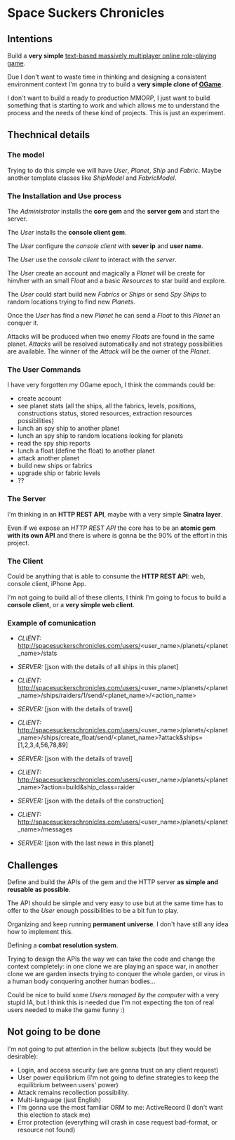 # Space Suckers Chronicles

## Intentions

Build a **very simple** [text-based massively multiplayer online role-playing game](http://en.wikipedia.org/wiki/List_of_text-based_MMORPGs).

Due I don't want to waste time in thinking and designing a consistent environment context I'm gonna try to build a **very simple clone of [OGame](http://en.wikipedia.org/wiki/OGame)**.

I don't want to build a ready to production MMORP, I just want to build something that is starting to work and which allows me to understand the process and the needs of these kind of projects. This is just an experiment.


## Thechnical details

### The model

Trying to do this simple we will have _User_, _Planet_, _Ship_ and _Fabric_. Maybe another template classes like _ShipModel_ and _FabricModel_.


### The Installation and Use process 

The _Administrator_ installs the **core gem** and the **server gem** and start the server.

The _User_ installs the **console client gem**.

The _User_ configure the _console client_ with **sever ip** and **user name**.

The _User_ use the _console client_ to interact with the _server_.

The _User_ create an account and magically a _Planet_ will be create for him/her with an small _Float_ and a basic _Resources_ to star build and explore.

The _User_ could start build new _Fabrics_ or _Ships_ or send _Spy Ships_ to random locations trying to find new _Planets_.

Once the _User_ has find a new _Planet_ he can send a _Float_ to this _Planet_ an conquer it.
 
Attacks will be produced when two enemy _Floats_ are found in the same planet. _Attacks_ will be resolved automatically and not strategy possibilities are available. The winner of the _Attack_ will be the owner of the _Planet_.

### The User Commands

I have very forgotten my OGame epoch, I think the commands could be:

* create account
* see planet stats (all the ships, all the fabrics, levels, positions, constructions status, stored resources, extraction resources possibilities)
* lunch an spy ship to another planet
* lunch an spy ship to random locations looking for planets
* read the spy ship reports
* lunch a float (define the float) to another planet
* attack another planet
* build new ships or fabrics
* upgrade ship or fabric levels
* ??


### The Server

I'm thinking in an **HTTP REST API**, maybe with a very simple **Sinatra layer**.

Even if we expose an _HTTP REST API_ the core has to be an **atomic gem with its own API** and there is where is gonna be the 90% of the effort in this project. 

### The Client

Could be anything that is able to consume the **HTTP REST API**: web, console client, iPhone App.

I'm not going to build all of these clients, I think I'm going to focus to build a **console client**, or a **very simple web client**.

### Example of comunication

- _CLIENT:_ http://spacesuckerschronicles.com/users/<user_name>/planets/<planet_name>/stats
- _SERVER:_ [json with the details of all ships in this planet]
  
- _CLIENT:_ http://spacesuckerschronicles.com/users/<user_name>/planets/<planet_name>/ships/raiders/1/send/<planet_name>/<action_name>
- _SERVER:_ [json with the details of travel]
  
- _CLIENT:_ http://spacesuckerschronicles.com/users/<user_name>/planets/<planet_name>/ships/create_float/send/<planet_name>?attack&ships=[1,2,3,4,56,78,89]
- _SERVER:_ [json with the details of travel]
  
- _CLIENT:_ http://spacesuckerschronicles.com/users/<user_name>/planets/<planet_name>?action=build&ship_class=raider
- _SERVER:_ [json with the details of the construction]
  
- _CLIENT:_ http://spacesuckerschronicles.com/users/<user_name>/planets/<planet_name>/messages
- _SERVER:_ [json with the last news in this planet]
  
  

## Challenges

Define and build the APIs of the gem and the HTTP server **as simple and reusable as possible**.

The API should be simple and very easy to use but at the same time has to offer to the _User_ enough possibilities to be a bit fun to play.

Organizing and keep running **permanent universe**. I don't have still any idea how to implement this.

Defining a **combat resolution system**.

Trying to design the APIs the way we can take the code and change the context completely: in one clone we are playing an space war, in another clone we are garden insects trying to conquer the whole garden, or virus in a human body conquering another human bodies...

Could be nice to build some _Users managed by the computer_ with a very stupid IA, but I think this is needed due I'm not expecting the ton of real users needed to make the game funny :)

## Not going to be done

I'm not going to put attention in the bellow subjects (but they would be desirable):

* Login, and access security (we are gonna trust on any client request)
* User power equilibrium (I'm not going to define strategies to keep the equilibrium between users' power)
* Attack remains recollection possibility. 
* Multi-language (just English)
* I'm gonna use the most familiar ORM to me: ActiveRecord (I don't want this election to stack me)
* Error protection (everything will crash in case request bad-format, or resource not found)

